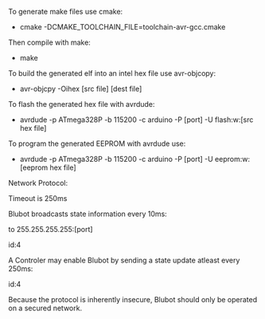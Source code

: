 To generate make files use cmake:
 * cmake -DCMAKE_TOOLCHAIN_FILE=toolchain-avr-gcc.cmake

Then compile with make:
 * make

To build the generated elf into an intel hex file use avr-objcopy:
 * avr-objcpy -Oihex [src file] [dest file]

To flash the generated hex file with avrdude:
 * avrdude -p ATmega328P -b 115200 -c arduino -P [port] -U flash:w:[src hex file]

To program the generated EEPROM with avrdude use:
 * avrdude -p ATmega328P -b 115200 -c arduino -P [port] -U eeprom:w:[eeprom hex file]

Network Protocol:
 
 Timeout is 250ms
 
 Blubot broadcasts state information every 10ms:
 
 to 255.255.255.255:[port]
 
  id:4
 
  [DATAPAYLOAD]:arbitrary
 
 A Controler may enable Blubot by sending a state update atleast every 250ms:
 
  id:4
 
  [enabled]:1
  
  [CONTROLPAYLOAD]:arbitrary
 
 Because the protocol is inherently insecure, Blubot should only be operated on
 a secured network.